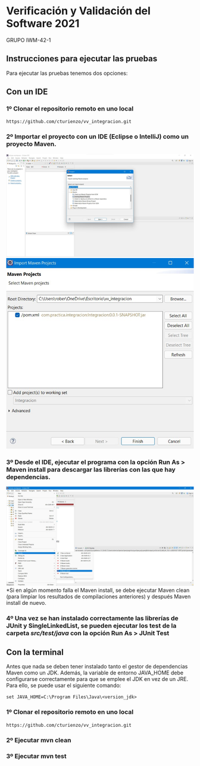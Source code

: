 # Verificación y Validación del Software 2021
GRUPO IWM-42-1

## Instrucciones para ejecutar las pruebas

Para ejecutar las pruebas tenemos dos opciones:

## Con un IDE

### 1º Clonar el repositorio remoto en uno local

    https://github.com/cturienzo/vv_integracion.git

### 2º Importar el proyecto con un IDE (Eclipse o IntelliJ) como un proyecto Maven.

<p align="center">
    <img alt="captura 1" src="./images/captura1.jpg?raw=true" />
    <img alt="captura 2" src="./images/captura2.jpg?raw=true" />
</p>

### 3º Desde el IDE, ejecutar el programa con la opción **Run As > Maven install** para descargar las librerías con las que hay dependencias.

<img alt="captura 3" src="./images/captura3.jpg?raw=true" />
*Si en algún momento falla el Maven install, se debe ejecutar Maven clean (para limpiar los resultados de compilaciones anteriores) y después Maven install de nuevo.

### 4º Una vez se han instalado correctamente las librerías de JUnit y SingleLinkedList, se pueden ejecutar los test de la carpeta *src/test/java* con la opción **Run As > JUnit Test**

## Con la terminal

Antes que nada se deben tener instalado tanto el gestor de dependencias Maven como un JDK. Además, la variable de entorno JAVA_HOME debe configurarse correctamente para que se emplee el JDK en vez de un JRE. Para ello, se puede usar el siguiente comando:
   
    set JAVA_HOME=C:\Program Files\Java\<version_jdk>

### 1º Clonar el repositorio remoto en uno local

    https://github.com/cturienzo/vv_integracion.git
    
### 2º Ejecutar mvn clean
### 3º Ejecutar mvn test
